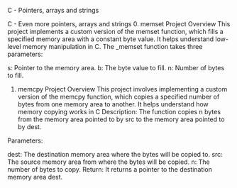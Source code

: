 C - Pointers, arrays and strings

C - Even more pointers, arrays and strings
0. memset
Project Overview
This project implements a custom version of the memset function,
which fills a specified memory area with a constant byte value. It helps understand low-level memory manipulation in C.
The _memset function takes three parameters:

s: Pointer to the memory area.
b: The byte value to fill.
n: Number of bytes to fill.

1. memcpy
Project Overview
This project involves implementing a custom version of the memcpy function, 
which copies a specified number of bytes from one memory area to another. It helps understand how memory copying works in C
Description:
The function copies n bytes from the memory area pointed to by src to the memory area pointed to by dest.

Parameters:

dest: The destination memory area where the bytes will be copied to.
src: The source memory area from where the bytes will be copied.
n: The number of bytes to copy.
Return: It returns a pointer to the destination memory area dest.
